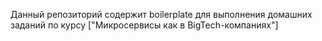 Данный репозиторий содержит boilerplate для выполнения домашних заданий по курсу ["Микросервисы как в BigTech-компаниях"]
